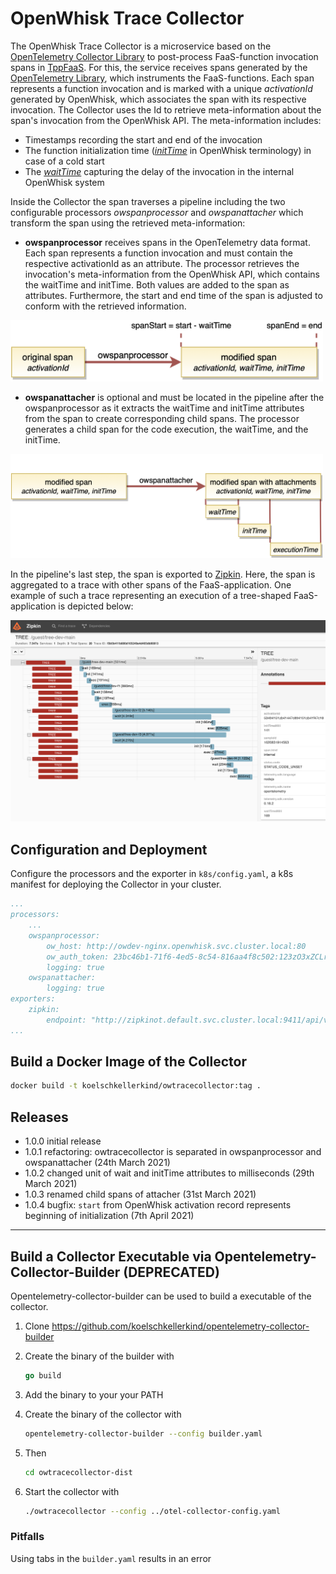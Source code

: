# OpenWhisk Trace Collector

The OpenWhisk Trace Collector is a microservice based on the [OpenTelemetry Collector Library](https://github.com/open-telemetry/opentelemetry-collector) to post-process FaaS-function invocation spans in [TppFaaS](TODO). For this, the service receives spans generated by the [OpenTelemetry Library](https://opentelemetry.io/docs/js/instrumentation/#creating-spans), which instruments the FaaS-functions. Each span represents a function invocation and is marked with a unique *activationId* generated by OpenWhisk, which associates the span with its respective invocation. The Collector uses the Id to retrieve meta-information about the span's invocation from the OpenWhisk API. The meta-information includes:

* Timestamps recording the start and end of the invocation
* The function initialization time ([*initTime*](https://github.com/apache/openwhisk/blob/master/docs/annotations.md#annotations-specific-to-activations) in OpenWhisk terminology) in case of a cold start
* The [*waitTime*](https://github.com/apache/openwhisk/blob/master/docs/annotations.md#annotations-specific-to-activations) capturing the delay of the invocation in the internal OpenWhisk system

Inside the Collector the span traverses a pipeline including the two configurable processors *owspanprocessor* and *owspanattacher* which transform the span using the retrieved meta-information:

* __owspanprocessor__ receives spans in the OpenTelemetry data format. Each span represents a function invocation and must contain the respective activationId as an attribute. The processor retrieves the invocation's meta-information from the OpenWhisk API, which contains the waitTime and initTime. Both values are added to the span as attributes. Furthermore, the start and end time of the span is adjusted to conform with the retrieved information.

<img src="images/owspanprocessor.png" alt="owspanprocessor" width="500">

* __owspanattacher__ is optional and must be located in the pipeline after the owspanprocessor as it extracts the waitTime and initTime attributes from the span to create corresponding child spans. The processor generates a child span for the code execution, the waitTime, and the initTime.

<img src="images/owspanattacher.png" alt="owspanattacher" width="500">

In the pipeline's last step, the span is exported to [Zipkin](https://zipkin.io/). Here, the span is aggregated to a trace with other spans of the FaaS-application. One example of such a trace representing an execution of a tree-shaped FaaS-application is depicted below:

<img src="images/zipkin_ui_cold_start.png" alt="Zipkin UI" width="800">

## Configuration and Deployment

Configure the processors and the exporter in `k8s/config.yaml`, a k8s manifest for deploying the Collector in your cluster.

```yaml
...
processors:
    ...
    owspanprocessor:
        ow_host: http://owdev-nginx.openwhisk.svc.cluster.local:80
        ow_auth_token: 23bc46b1-71f6-4ed5-8c54-816aa4f8c502:123zO3xZCLrMN6v2BKK1dXYFpXlPkccOFqm12CdAsMgRU4VrNZ9lyGVCGuMDGIwP
        logging: true
    owspanattacher:
        logging: true
exporters:
    zipkin:
        endpoint: "http://zipkinot.default.svc.cluster.local:9411/api/v2/spans"
...
```

## Build a Docker Image of the Collector

```bash
docker build -t koelschkellerkind/owtracecollector:tag .
```

## Releases

* 1.0.0 initial release
* 1.0.1 refactoring: owtracecollector is separated in owspanprocessor and owspanattacher (24th March 2021)
* 1.0.2 changed unit of wait and initTime attributes to milliseconds (29th March 2021)
* 1.0.3 renamed child spans of attacher (31st March 2021)
* 1.0.4 bugfix: `start` from OpenWhisk activation record represents beginning of initialization (7th April 2021)

---

## Build a Collector Executable via Opentelemetry-Collector-Builder (DEPRECATED)

Opentelemetry-collector-builder can be used to build a executable of the collector.

1. Clone <https://github.com/koelschkellerkind/opentelemetry-collector-builder>
2. Create the binary of the builder with

    ```go
    go build
    ```

3. Add the binary to your your PATH

4. Create the binary of the collector with

    ```bash
    opentelemetry-collector-builder --config builder.yaml
    ```

5. Then

    ```bash
    cd owtracecollector-dist
    ```

6. Start the collector with

    ```bash
    ./owtracecollector --config ../otel-collector-config.yaml  
    ```

### Pitfalls

Using tabs in the `builder.yaml` results in an error
